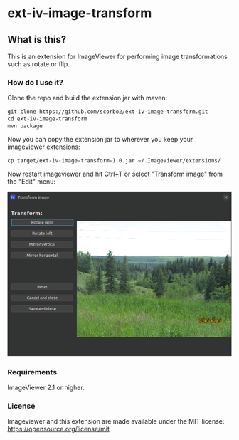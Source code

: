 # ext-iv-image-transform

## What is this?

This is an extension for ImageViewer for performing image transformations such as rotate or flip.

### How do I use it?

Clone the repo and build the extension jar with maven:

```shell
git clone https://github.com/scorbo2/ext-iv-image-transform.git
cd ext-iv-image-transform
mvn package
```

Now you can copy the extension jar to wherever you keep your imageviewer extensions:

```shell
cp target/ext-iv-image-transform-1.0.jar ~/.ImageViewer/extensions/
```

Now restart imageviewer and hit Ctrl+T or select "Transform image" from the "Edit" menu:

![Screenshot](screenshot.png "Screenshot")

### Requirements

ImageViewer 2.1 or higher.

### License

Imageviewer and this extension are made available under the MIT license: https://opensource.org/license/mit